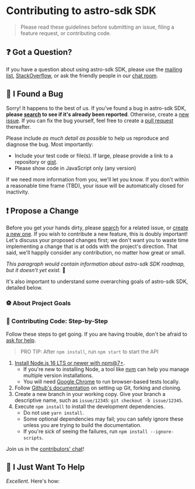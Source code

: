 # Contributing to astro-sdk SDK

> Please read these guidelines before submitting an issue, filing a feature request, or contributing code.

## :question: Got a Question?

If you have a question about using astro-sdk SDK, please use the [mailing list](#), [StackOverflow](https://stackoverflow.com), or ask the friendly people in our [chat room](#).

## :bug: I Found a Bug

Sorry! It happens to the best of us. If you've found a bug in astro-sdk SDK, **please [search](https://github.com/afridek/astro-sdk/issues/) to see if it's already been reported**. Otherwise, create a [new issue](https://github.com/afridek/astro-sdk/issues/new). If you can fix the bug yourself, feel free to create a [pull request](#propose-a-change) thereafter.

Please include _as much detail as possible_ to help us reproduce and diagnose the bug. Most importantly:

- Include your test code or file(s). If large, please provide a link to a repository or [gist](https://gist.github.com).
- Please show code in JavaScript only (any version)

If we need more information from you, we'll let you know. If you don't within a reasonable time frame (TBD), your issue will be automatically closed for inactivity.

## :exclamation: Propose a Change

Before you get your hands dirty, please [search](https://github.com/afridek/astro-sdk/issues/) for a related issue, or [create a new one](https://github.com/afridek/astro-sdk/issues/new). If you wish to contribute a new feature, this is doubly important! Let's discuss your proposed changes first; we don't want you to waste time implementing a change that is at odds with the project's direction. That said, we'll happily consider any contribution, no matter how great or small.

_This paragraph would contain information about astro-sdk SDK roadmap, but it doesn't yet exist._ :poop:

It's also important to understand some overarching goals of astro-sdk SDK, detailed below.

### :soccer: About Project Goals

### :shoe: Contributing Code: Step-by-Step

Follow these steps to get going. If you are having trouble, don't be afraid to [ask for help](#got-a-question).

> PRO TIP: After `npm install`, run `npm start` to start the API

1. [Install Node.js 16 LTS or newer with npm@7+](https://nodejs.org/en/download/).
   - If you're new to installing Node, a tool like [nvm](https://github.com/creationix/nvm#install-script) can help you manage multiple version installations.
   - You will need [Google Chrome](https://www.google.com/chrome/) to run browser-based tests locally.
1. Follow [Github's documentation](https://help.github.com/articles/fork-a-repo/) on setting up Git, forking and cloning.
1. Create a new branch in your working copy. Give your branch a descriptive name, such as `issue/12345`: `git checkout -b issue/12345`.
1. Execute `npm install` to install the development dependencies.
   - Do not use `yarn install`.
   - Some optional dependencies may fail; you can safely ignore these unless you are trying to build the documentation.
   - If you're sick of seeing the failures, run `npm install --ignore-scripts`.

Join us in the [contributors' chat](https://gitter.im/afridek/contributors)!

## :angel: I Just Want To Help

_Excellent._ Here's how:
